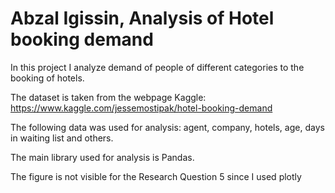 # Abzal Igissin, Analysis of Hotel booking demand

In this project I analyze demand of people of different categories to the booking of hotels.

The dataset is taken from the webpage Kaggle: https://www.kaggle.com/jessemostipak/hotel-booking-demand

The following data was used for analysis: agent, company, hotels, age, days in waiting list and others.

The main library used for analysis is Pandas.

The figure is not visible for the Research Question 5 since I used plotly
